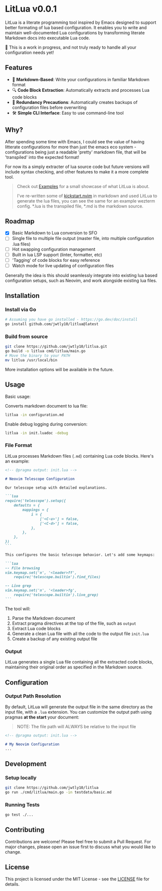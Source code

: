 # LitLua v0.0.1

LitLua is a literate programming tool inspired by Emacs designed to support better formating of lua based configuration. It enables you to write and maintain well-documented Lua configurations by transforming literate Markdown docs into executable Lua code.

🚨 This is a work in progress, and not truly ready to handle all your configuration needs yet!

## Features

- 📝 **Markdown-Based**: Write your configurations in familiar Markdown format
- 🔍 **Code Block Extraction**: Automatically extracts and processes Lua code blocks
- 💾 **Redundancy Precautions**: Automatically creates backups of configuration files before overwriting
- 🛠 **Simple CLI Interface**: Easy to use command-line tool


## Why?

After spending some time with Emacs, I could see the value of having litterate configurations for more than just the emacs eco system - configurations being just a readable 'pretty' markdown file, that will be 'transpiled' into the expected format!

For now its a simply extracter of lua source code but future versions will include syntax checking, and other features to make it a more complete tool.


> Check out [Examples](https://github.com/jwtly10/litlua/tree/64b8e4407167ddac72ccd8c92c97f5a331c24550/examples) for a small showcase of what LitLua is about. 
> 
> I've re-written some of [kickstart.nvim](https://github.com/nvim-lua/kickstart.nvim) in markdown and used LitLua to generate the lua files, you can see the same for an example wezterm config. *.lua is the transpiled file, *.md is the markdown source.

## Roadmap
- [X] Basic Markdown to Lua conversion to SFO
- [ ] Single file to multiple file output (master file, into multiple configuration .lua files)
- [ ] Hot swapping configuration management
- [ ] Built in lua LSP support (linter, formatter, etc)
- [ ] 'Tagging' of code blocks for easy reference
- [ ] Watch mode for live updating of configuration files

Generally the idea is this should seamlessly integrate into existing lua based configuration setups, such as Neovim, and work alongside existing lua files.

## Installation

### Install via Go
```bash
# Assuming you have go installed - https://go.dev/doc/install 
go install github.com/jwtly10/litlua@latest
```

### Build from source
```bash
git clone https://github.com/jwtly10/litlua.git
go build -o litlua cmd/litlua/main.go
# Move the binary to your PATH  
mv litlua /usr/local/bin  
```

More installation options will be available in the future.

## Usage


Basic usage:

Converts markdown document to lua file:

```bash
litlua -in configuration.md
```

Enable debug logging during conversion:

```bash
litlua -in init.luadoc -debug
```

### File Format

LitLua processes Markdown files (`.md`) containing Lua code blocks. Here's an example:

````markdown
<!-- @pragma output: init.lua -->

# Neovim Telescope Configuration

Our telescope setup with detailed explanations.

```lua
require('telescope').setup({
    defaults = {
        mappings = {
            i = {
                ['<C-u>'] = false,
                ['<C-d>'] = false,
            },
        },
    },
})
```

This configures the basic telescope behavior. Let's add some keymaps:

```lua
-- File browsing
vim.keymap.set('n', '<leader>ff', 
    require('telescope.builtin').find_files)

-- Live grep
vim.keymap.set('n', '<leader>fg', 
    require('telescope.builtin').live_grep)
```
````

The tool will:
1. Parse the Markdown document
2. Extract pragma directives at the top of the file, such as `output`
2. Extract Lua code blocks
3. Generate a clean Lua file with all the code to the output file `init.lua`
4. Create a backup of any existing output file

### Output

LitLua generates a single Lua file containing all the extracted code blocks, maintaining their original order as specified in the Markdown source.

## Configuration

### Output Path Resolution

By default, LitLua will generate the output file in the same directory as the input file, with a `.lua` extension. You can customize the output path using pragmas **at the start** your document:

> NOTE: The file path will ALWAYS be relative to the input file

```markdown
<!-- @pragma output: init.lua -->

# My Neovim Configuration
...
```

## Development

### Setup locally

```bash
git clone https://github.com/jwtly10/litlua
go run ./cmd/litlua/main.go -in testdata/basic.md
```

### Running Tests

```bash
go test ./...
```

## Contributing

Contributions are welcome! Please feel free to submit a Pull Request. For major changes, please open an issue first to discuss what you would like to change.

## License

This project is licensed under the MIT License - see the [LICENSE](LICENSE) file for details.
